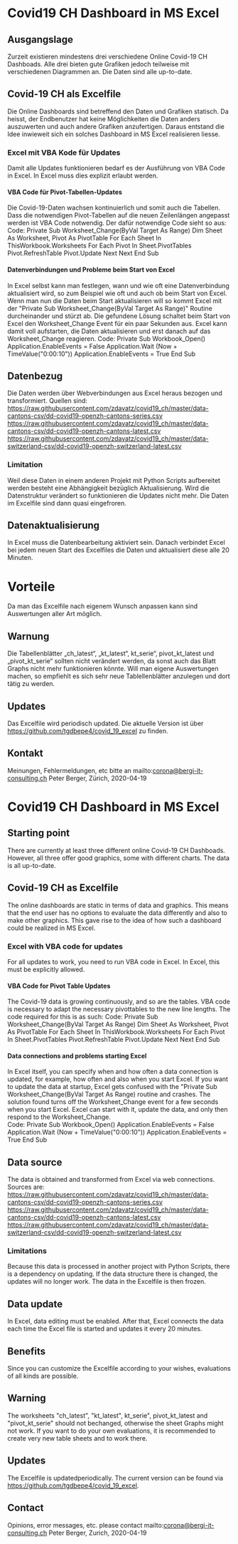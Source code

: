 # Covid19 CH Dashboard in MS Excel
## Ausgangslage
Zurzeit existieren mindestens drei verschiedene Online Covid-19 CH Dashboads. Alle drei bieten gute Grafiken jedoch teilweise mit verschiedenen Diagrammen an. Die Daten sind alle up-to-date.
## Covid-19 CH als Excelfile
Die Online Dashboards sind betreffend den Daten und Grafiken statisch. Da heisst, der Endbenutzer hat keine Möglichkeiten die Daten anders auszuwerten und auch andere Grafiken anzufertigen. Daraus entstand die Idee inwieweit sich ein solches Dashboard in MS Excel realisieren liesse. 
### Excel mit VBA Kode für Updates
Damit alle Updates funktionieren bedarf es der Ausführung von VBA Code in Excel. In Excel muss dies explizit erlaubt werden.
#### VBA Code für Pivot-Tabellen-Updates
Die Covid-19-Daten wachsen kontinuierlich und somit auch die Tabellen. Dass die notwendigen Pivot-Tabellen auf die neuen Zeilenlängen angepasst werden ist VBA Code notwendig. Der dafür notwendige Code sieht so aus:
Code:
Private Sub Worksheet_Change(ByVal Target As Range)
    Dim Sheet As Worksheet, Pivot As PivotTable
        For Each Sheet In ThisWorkbook.Worksheets
            For Each Pivot In Sheet.PivotTables
                Pivot.RefreshTable
                Pivot.Update
        Next
    Next
End Sub
#### Datenverbindungen und Probleme beim Start von Excel
In Excel selbst kann man festlegen, wann und wie oft eine Datenverbindung aktualisiert wird, so zum Beispiel wie oft und auch ob beim Start von Excel. Wenn man nun die Daten beim Start aktualisieren will so kommt Excel mit der "Private Sub Worksheet_Change(ByVal Target As Range)" Routine durcheinander und stürzt ab. Die gefundene Lösung schaltet beim Start von Excel den Worksheet_Change Event für ein paar Sekunden aus. Excel kann damit voll aufstarten, die Daten aktualisieren und erst danach auf das Worksheet_Change reagieren.
Code:
Private Sub Workbook_Open()
       Application.EnableEvents = False
       Application.Wait (Now + TimeValue("0:00:10"))
       Application.EnableEvents = True
End Sub

## Datenbezug
Die Daten werden über Webverbindungen aus Excel heraus bezogen und transformiert. 
Quellen sind:
https://raw.githubusercontent.com/zdavatz/covid19_ch/master/data-cantons-csv/dd-covid19-openzh-cantons-series.csv
https://raw.githubusercontent.com/zdavatz/covid19_ch/master/data-cantons-csv/dd-covid19-openzh-cantons-latest.csv
https://raw.githubusercontent.com/zdavatz/covid19_ch/master/data-switzerland-csv/dd-covid19-openzh-switzerland-latest.csv
### Limitation
Weil diese Daten in einem anderen Projekt mit Python Scripts aufbereitet werden besteht eine Abhängigkeit bezüglich Aktualisierung. Wird die Datenstruktur verändert so funktionieren die Updates nicht mehr. Die Daten im Excelfile sind dann quasi eingefroren.
## Datenaktualisierung
In Excel muss die Datenbearbeitung aktiviert sein. Danach verbindet Excel bei jedem neuen Start des Excelfiles die Daten und aktualisiert diese alle 20 Minuten.
# Vorteile
Da man das Excelfile nach eigenem Wunsch anpassen kann sind Auswertungen aller Art möglich.
## Warnung
Die Tabellenblätter „ch_latest“, „kt_latest“, kt_serie“, pivot_kt_latest und „pivot_kt_serie“ sollten nicht verändert werden, da sonst auch das Blatt Graphs nicht mehr funktionieren könnte. Will man eigene Auswertungen machen, so empfiehlt es sich sehr neue Tablellenblätter anzulegen und dort tätig zu werden.
## Updates
Das Excelfile wird periodisch updated. Die aktuelle Version ist über https://github.com/tgdbepe4/covid_19_excel zu finden.
## Kontakt
Meinungen, Fehlermeldungen, etc bitte an mailto:corona@bergi-it-consulting.ch
Peter Berger, Zürich, 2020-04-19

# Covid19 CH Dashboard in MS Excel
## Starting point
There are currently at least three different online Covid-19 CH Dashboads. However, all three offer good graphics, some with different charts. The data is all up-to-date.
## Covid-19 CH as Excelfile
The online dashboards are static in terms of data and graphics. This means that the end user has no options to evaluate the data differently and also to make other graphics. This gave rise to the idea of how such a dashboard could be realized in MS Excel. 
### Excel with VBA code  for updates
For all updates to work, you need to run VBA code in Excel. In Excel, this must be explicitly allowed.
#### VBA Code  for Pivot Table Updates
The Covid-19 data is growing continuously, and so are the tables. VBA code is necessary to adapt the necessary pivottables  to the new line lengths. The code required for this is as such:
Code:
Private Sub Worksheet_Change(ByVal Target As Range)
    Dim Sheet As Worksheet, Pivot As PivotTable
        For Each Sheet In ThisWorkbook.Worksheets
            For Each Pivot In Sheet.PivotTables
                Pivot.RefreshTable
                Pivot.Update
        Next
    Next
End Sub
#### Data connections and problems starting Excel
In Excel itself,  you can specify when and how often a data connection is updated, for example, how often and also when you start Excel. If you want to update the data at startup, Excel gets confused with the "Private Sub Worksheet_Change(ByVal Target As Range) routine and crashes. The solution found turns off the  Worksheet_Change event for a few seconds when you start Excel. Excel can start with it, update the data, and only then respond to the  Worksheet_Change.  
Code:
Private Sub Workbook_Open()
       Application.EnableEvents = False
       Application.Wait (Now + TimeValue("0:00:10"))
       Application.EnableEvents = True
End Sub
## Data source
The data is obtained and transformed from Excel via web connections.
Sources are:
https://raw.githubusercontent.com/zdavatz/covid19_ch/master/data-cantons-csv/dd-covid19-openzh-cantons-series.csv
https://raw.githubusercontent.com/zdavatz/covid19_ch/master/data-cantons-csv/dd-covid19-openzh-cantons-latest.csv
https://raw.githubusercontent.com/zdavatz/covid19_ch/master/data-switzerland-csv/dd-covid19-openzh-switzerland-latest.csv
### Limitations
Because this data is processed in another project with Python Scripts, there is a dependency on updating. If the data structure there is changed, the updates will no longer work. The data in the Excelfile is then frozen.
## Data update
In Excel, data editing must be enabled. After that, Excel connects the data each time the Excel file is started and updates it every 20 minutes.
## Benefits
Since you can customize the Excelfile according to your wishes, evaluations of all kinds are possible.
## Warning
The worksheets "ch_latest", "kt_latest",  kt_serie",  pivot_kt_latest and "pivot_kt_serie" should not bechanged, otherwise the sheet Graphs might not work. If you want to do your own evaluations, it is recommended to create very new table sheets and to work there.
## Updates
The Excelfile is updatedperiodically. The current version can be found via https://github.com/tgdbepe4/covid_19_excel.
## Contact
Opinions, error messages, etc. please contact mailto:corona@bergi-it-consulting.ch
Peter Berger, Zurich, 2020-04-19






